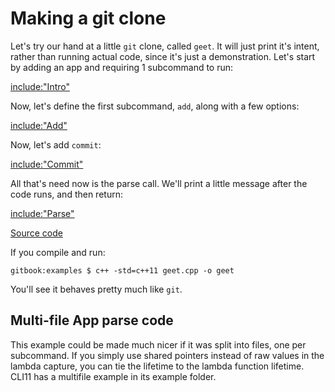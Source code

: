 # Making a git clone

Let's try our hand at a little `git` clone, called `geet`. It will just print it's intent, rather than running actual code, since it's just a demonstration. Let's start by adding an app and requiring 1 subcommand to run:

[include:"Intro"](../code/geet.cpp)

Now, let's define the first subcommand, `add`, along with a few options:

[include:"Add"](../code/geet.cpp)

Now, let's add `commit`:

[include:"Commit"](../code/geet.cpp)

All that's need now is the parse call. We'll print a little message after the code runs, and then return:

[include:"Parse"](../code/geet.cpp)

[Source code](https://github.com/CLIUtils/CLI11/tree/main/book/code/geet.cpp)

If you compile and run:

```term
gitbook:examples $ c++ -std=c++11 geet.cpp -o geet
```

You'll see it behaves pretty much like `git`.

## Multi-file App parse code

This example could be made much nicer if it was split into files, one per subcommand. If you simply use shared pointers instead of raw values in the lambda capture, you can tie the lifetime to the lambda function lifetime.  CLI11 has a multifile example in its example folder.
